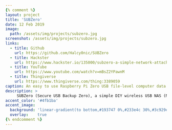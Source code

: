 ```yaml
---
{% comment %}
layout: project
title: 'SUBZero'
date: 12 Feb 2019
image:  
  path: /assets/img/projects/subzero.jpg
screenshot: /assets/img/projects/subzero.jpg
links:
  - title: Github
    url: https://github.com/Halcy0nic/SUBZero
  - title: Hackster
    url: https://www.hackster.io/135000/subzero-a-simple-network-attached-storage-device-3f47be
  - title: YouTube
    url: https://www.youtube.com/watch?v=mBsZ2YPawnM
  - title: Thingiverse
    url: https://www.thingiverse.com/thing:3389059
caption: An easy to use Raspberry Pi Zero USB file-level computer data storage server.
description: >
     SUBZero (Secure USB Backup Zero), a simple DIY wireless USB NAS (Network Attached Storage) that enables you to securely upload files on the go using a $10 Raspberry Pi Zero W! NAS is a low cost, convenient way to backup files, photos, and data for future use. The SUBZero was not intended to replace traditional USBs but offers features that you wouldn't typically find on a COTS USB.
accent_color: '#4fb1ba'
accent_image:
  background: 'linear-gradient(to bottom,#193747 0%,#233e4c 30%,#3c929e 50%,#d5d5d4 70%,#cdccc8 100%)'
  overlay:    true
{% endcomment %}  
---
```


